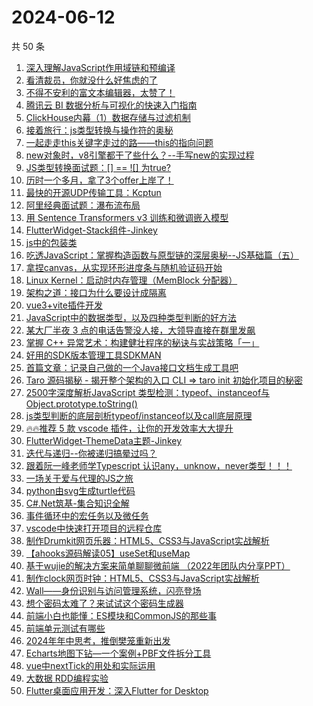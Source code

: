 # 2024-06-12

共 50 条

<!-- BEGIN JUEJIN -->
<!-- 最后更新时间 2024-06-12 00:01:23 +0800 -->
1. [深入理解JavaScript作用域链和预编译](https://juejin.cn/post/7377647067575418932)
1. [看清裁员，你就没什么好焦虑的了](https://juejin.cn/post/7378321582399914003)
1. [不得不安利的富文本编辑器，太赞了！](https://juejin.cn/post/7377662459921006629)
1. [腾讯云 BI 数据分析与可视化的快速入门指南](https://juejin.cn/post/7377208418569306147)
1. [ClickHouse内幕（1）数据存储与过滤机制](https://juejin.cn/post/7377295478281240591)
1. [接着旅行：js类型转换与操作符的奥秘](https://juejin.cn/post/7377589884189474826)
1. [一起走走this关键字走过的路——this的指向问题](https://juejin.cn/post/7377694677275344896)
1. [new对象时，v8引擎都干了些什么？--手写new的实现过程](https://juejin.cn/post/7377691088154820623)
1. [JS类型转换面试题：[] == ![] 为true? ](https://juejin.cn/post/7378028569690390569)
1. [历时一个多月，拿了3个offer上岸了！](https://juejin.cn/post/7378028569689473065)
1. [最快的开源UDP传输工具：Kcptun](https://juejin.cn/post/7377672990408359945)
1. [阿里经典面试题：瀑布流布局](https://juejin.cn/post/7377683176229470235)
1. [用 Sentence Transformers v3 训练和微调嵌入模型](https://juejin.cn/post/7377561821220028416)
1. [FlutterWidget-Stack组件-Jinkey](https://juejin.cn/post/7377963940896473114)
1. [js中的包装类](https://juejin.cn/post/7377697380215210021)
1. [吃透JavaScript：掌握构造函数与原型链的深层奥秘--JS基础篇（五）](https://juejin.cn/post/7377647067576336436)
1. [拿捏canvas，从实现环形进度条与随机验证码开始](https://juejin.cn/post/7378014138138886195)
1. [Linux Kernel：启动时内存管理（MemBlock 分配器）](https://juejin.cn/post/7377195179760336935)
1. [架构之道：接口为什么要设计成隔离](https://juejin.cn/post/7377741132824297508)
1. [vue3+vite插件开发](https://juejin.cn/post/7377561821219848192)
1. [JavaScript中的数据类型，以及四种类型判断的好方法](https://juejin.cn/post/7377901375001083967)
1. [某大厂半夜 3 点的电话告警没人接，大领导直接在群里发飙](https://juejin.cn/post/7378736929296695308)
1. [掌握 C++ 异常艺术：构建健壮程序的秘诀与实战策略「一」](https://juejin.cn/post/7377697380214292517)
1. [好用的SDK版本管理工具SDKMAN](https://juejin.cn/post/7377468457388965926)
1. [首篇文章：记录自己做的一个Java接口文档生成工具吧](https://juejin.cn/post/7377195179760156711)
1. [Taro 源码揭秘 - 揭开整个架构的入口 CLI => taro init 初始化项目的秘密](https://juejin.cn/post/7378363694939783178)
1. [2500字深度解析JavaScript 类型检测：typeof、instanceof与Object.prototype.toString()](https://juejin.cn/post/7378146751067537423)
1. [js类型判断的底层剖析typeof/instanceof以及call底层原理](https://juejin.cn/post/7377741132823904292)
1. [🔥🔥推荐 5 款 vscode 插件，让你的开发效率大大提升](https://juejin.cn/post/7377683176230240283)
1. [FlutterWidget-ThemeData主题-Jinkey](https://juejin.cn/post/7378352842115203123)
1. [迭代与递归--你被递归搞晕过吗？](https://juejin.cn/post/7377561821219438592)
1. [跟着阮一峰老师学Typescript  认识any，unknow，never类型！！！](https://juejin.cn/post/7377595015047381003)
1. [一场关于爱与代理的JS之旅](https://juejin.cn/post/7377694677275246592)
1. [python由svg生成turtle代码](https://juejin.cn/post/7377595015047315467)
1. [C#.Net筑基-集合知识全解](https://juejin.cn/post/7378015213348929599)
1. [事件循环中的宏任务以及微任务](https://juejin.cn/post/7377697380215013413)
1. [vscode中快速打开项目的远程仓库](https://juejin.cn/post/7377581109154594843)
1. [制作Drumkit网页乐器：HTML5、CSS3与JavaScript实战解析](https://juejin.cn/post/7377644162828058633)
1. [【ahooks源码解读05】useSet和useMap](https://juejin.cn/post/7378146751067668495)
1. [基于wujie的解决方案来简单聊聊微前端 （2022年团队内分享PPT）](https://juejin.cn/post/7377567987119620147)
1. [制作clock网页时钟：HTML5、CSS3与JavaScript实战解析](https://juejin.cn/post/7377664582730645523)
1. [Wall——身份识别与访问管理系统，闪亮登场](https://juejin.cn/post/7377672990408769545)
1. [想个密码太难了？来试试这个密码生成器](https://juejin.cn/post/7377683176230256667)
1. [前端小白也能懂：ES模块和CommonJS的那些事](https://juejin.cn/post/7377798028462866432)
1. [前端单元测试有哪些](https://juejin.cn/post/7377745174136668198)
1. [2024年年中思考，推倒樊笼重新出发](https://juejin.cn/post/7377694677275017216)
1. [Echarts地图下钻—一个案例+PBF文件拆分工具](https://juejin.cn/post/7377683138237382719)
1. [vue中nextTick的用处和实际运用](https://juejin.cn/post/7377672990408474633)
1. [大数据 RDD编程实验](https://juejin.cn/post/7377595015047151627)
1. [Flutter桌面应用开发：深入Flutter for Desktop](https://juejin.cn/post/7378015213347913791)
<!-- END JUEJIN -->